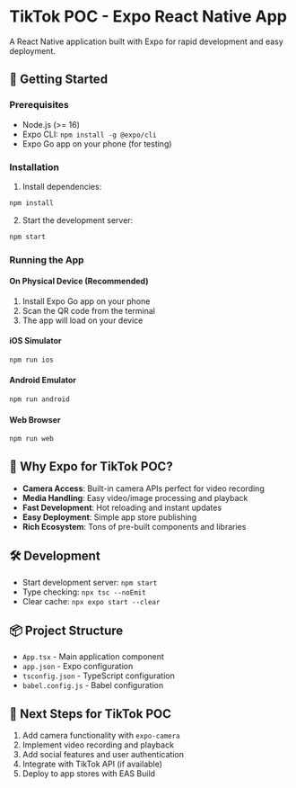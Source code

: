 # TikTok POC - Expo React Native App

A React Native application built with Expo for rapid development and easy deployment.

## 🚀 Getting Started

### Prerequisites

- Node.js (>= 16)
- Expo CLI: `npm install -g @expo/cli`
- Expo Go app on your phone (for testing)

### Installation

1. Install dependencies:
```bash
npm install
```

2. Start the development server:
```bash
npm start
```

### Running the App

#### On Physical Device (Recommended)
1. Install Expo Go app on your phone
2. Scan the QR code from the terminal
3. The app will load on your device

#### iOS Simulator
```bash
npm run ios
```

#### Android Emulator
```bash
npm run android
```

#### Web Browser
```bash
npm run web
```

## 📱 Why Expo for TikTok POC?

- **Camera Access**: Built-in camera APIs perfect for video recording
- **Media Handling**: Easy video/image processing and playback
- **Fast Development**: Hot reloading and instant updates
- **Easy Deployment**: Simple app store publishing
- **Rich Ecosystem**: Tons of pre-built components and libraries

## 🛠 Development

- Start development server: `npm start`
- Type checking: `npx tsc --noEmit`
- Clear cache: `npx expo start --clear`

## 📦 Project Structure

- `App.tsx` - Main application component
- `app.json` - Expo configuration
- `tsconfig.json` - TypeScript configuration
- `babel.config.js` - Babel configuration

## 🎯 Next Steps for TikTok POC

1. Add camera functionality with `expo-camera`
2. Implement video recording and playback
3. Add social features and user authentication
4. Integrate with TikTok API (if available)
5. Deploy to app stores with EAS Build